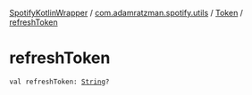 [SpotifyKotlinWrapper](../../index.md) / [com.adamratzman.spotify.utils](../index.md) / [Token](index.md) / [refreshToken](./refresh-token.md)

# refreshToken

`val refreshToken: `[`String`](https://kotlinlang.org/api/latest/jvm/stdlib/kotlin/-string/index.html)`?`